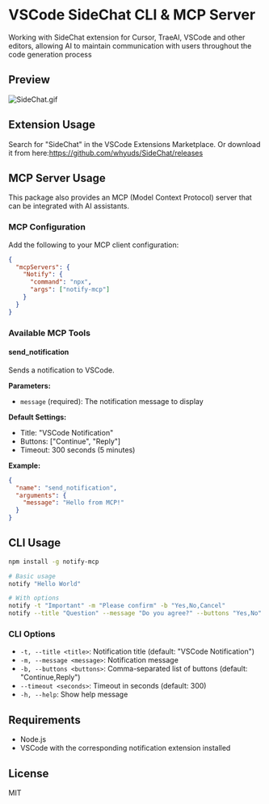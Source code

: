 # VSCode SideChat CLI & MCP Server

Working with SideChat extension for Cursor, TraeAI, VSCode and other editors, allowing AI to maintain communication with users throughout the code generation process
## Preview
![SideChat.gif](../img/SideChat.gif)

## Extension Usage
Search for "SideChat" in the VSCode Extensions Marketplace. 
Or download it from here:https://github.com/whyuds/SideChat/releases

## MCP Server Usage

This package also provides an MCP (Model Context Protocol) server that can be integrated with AI assistants.

### MCP Configuration

Add the following to your MCP client configuration:

```json
{
  "mcpServers": {
    "Notify": {
      "command": "npx",
      "args": ["notify-mcp"]
    }
  }
}
```

### Available MCP Tools

#### send_notification

Sends a notification to VSCode.

**Parameters:**
- `message` (required): The notification message to display

**Default Settings:**
- Title: "VSCode Notification"
- Buttons: ["Continue", "Reply"]
- Timeout: 300 seconds (5 minutes)

**Example:**
```json
{
  "name": "send_notification",
  "arguments": {
    "message": "Hello from MCP!"
  }
}
```

## CLI Usage

```bash
npm install -g notify-mcp
```

```bash
# Basic usage
notify "Hello World"

# With options
notify -t "Important" -m "Please confirm" -b "Yes,No,Cancel"
notify --title "Question" --message "Do you agree?" --buttons "Yes,No"
```

### CLI Options

- `-t, --title <title>`: Notification title (default: "VSCode Notification")
- `-m, --message <message>`: Notification message
- `-b, --buttons <buttons>`: Comma-separated list of buttons (default: "Continue,Reply")
- `--timeout <seconds>`: Timeout in seconds (default: 300)
- `-h, --help`: Show help message

## Requirements

- Node.js
- VSCode with the corresponding notification extension installed

## License

MIT